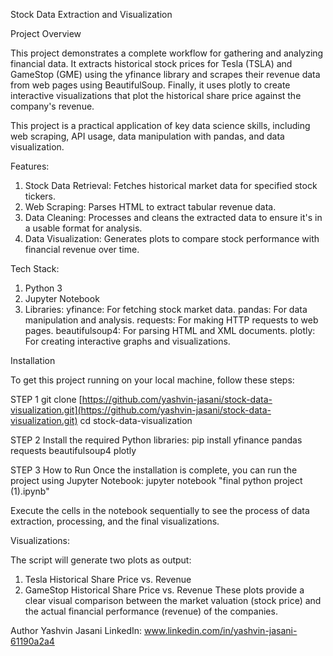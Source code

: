 Stock Data Extraction and Visualization

Project Overview

This project demonstrates a complete workflow for gathering and analyzing financial data. It extracts historical stock prices for Tesla (TSLA) and GameStop (GME) using the yfinance library and scrapes their revenue data from web pages using BeautifulSoup. Finally, it uses plotly to create interactive visualizations that plot the historical share price against the company's revenue.

This project is a practical application of key data science skills, including web scraping, API usage, data manipulation with pandas, and data visualization.

Features:

1. Stock Data Retrieval: Fetches historical market data for specified stock tickers.
2. Web Scraping: Parses HTML to extract tabular revenue data.
3. Data Cleaning: Processes and cleans the extracted data to ensure it's in a usable format for analysis.
4. Data Visualization: Generates plots to compare stock performance with financial revenue over time.

Tech Stack:
1. Python 3
2. Jupyter Notebook
3. Libraries:
               yfinance: For fetching stock market data.
               pandas: For data manipulation and analysis.
               requests: For making HTTP requests to web pages.
               beautifulsoup4: For parsing HTML and XML documents.
               plotly: For creating interactive graphs and visualizations.
   
Installation

To get this project running on your local machine, follow these steps:

STEP 1
git clone [https://github.com/yashvin-jasani/stock-data-visualization.git](https://github.com/yashvin-jasani/stock-data-visualization.git)
cd stock-data-visualization

STEP 2
Install the required Python libraries:
pip install yfinance pandas requests beautifulsoup4 plotly

STEP 3
How to Run
Once the installation is complete, you can run the project using Jupyter Notebook:
jupyter notebook "final python project (1).ipynb"

Execute the cells in the notebook sequentially to see the process of data extraction, processing, and the final visualizations.


Visualizations:

The script will generate two plots as output:
1. Tesla Historical Share Price vs. Revenue
2. GameStop Historical Share Price vs. Revenue
These plots provide a clear visual comparison between the market valuation (stock price) and the actual financial performance (revenue) of the companies.

Author
Yashvin Jasani
LinkedIn: www.linkedin.com/in/yashvin-jasani-61190a2a4

